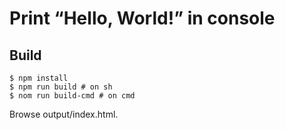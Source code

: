 # Print “Hello, World!” in console

## Build

```
$ npm install
$ npm run build # on sh
$ nom run build-cmd # on cmd
```

Browse output/index.html.
